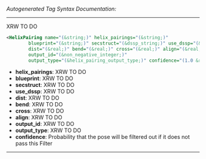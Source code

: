 _Autogenerated Tag Syntax Documentation:_

---
XRW TO DO

```xml
<HelixPairing name="(&string;)" helix_pairings="(&string;)"
        blueprint="(&string;)" secstruct="(&dssp_string;)" use_dssp="(&bool;)"
        dist="(&real;)" bend="(&real;)" cross="(&real;)" align="(&real;)"
        output_id="(&non_negative_integer;)"
        output_type="(&helix_pairing_output_type;)" confidence="(1.0 &real;)" />
```

-   **helix_pairings**: XRW TO DO
-   **blueprint**: XRW TO DO
-   **secstruct**: XRW TO DO
-   **use_dssp**: XRW TO DO
-   **dist**: XRW TO DO
-   **bend**: XRW TO DO
-   **cross**: XRW TO DO
-   **align**: XRW TO DO
-   **output_id**: XRW TO DO
-   **output_type**: XRW TO DO
-   **confidence**: Probability that the pose will be filtered out if it does not pass this Filter

---
